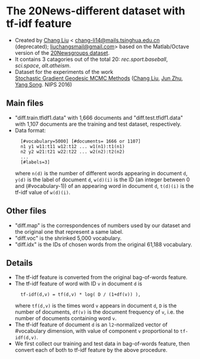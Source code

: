 # The 20News-different dataset with tf-idf feature

* Created by [Chang Liu][changliu] \< chang-li14@mails.tsinghua.edu.cn (deprecated); <liuchangsmail@gmail.com>\>
  based on the Matlab/Octave version of the [20Newsgroups dataset](http://www.qwone.com/~jason/20Newsgroups/).
* It contains 3 catagories out of the total 20: _rec.sport.baseball_, _sci.space_, _alt.atheism_.
* Dataset for the experiments of the work  
  [Stochastic Gradient Geodesic MCMC Methods](http://papers.nips.cc/paper/6281-stochastic-gradient-geodesic-mcmc-methods)
  ([Chang Liu][changliu], [Jun Zhu][junzhu], [Yang Song][yangsong]. NIPS 2016)

## Main files
* "diff.train.tfidf1.data" with 1,666 documents and "diff.test.tfidf1.data" with 1,107 documents
  are the training and test dataset, respectively.
* Data format:  
  ```
  	[#vocabulary=5000] [#documents= 1666 or 1107]
  	n1 y1 w11:t11 w12:t12 ... w1(n1):t1(n1)
  	n2 y2 w21:t21 w22:t22 ... w2(n2):t2(n2)
  	...
  	[#labels=3]
  ```
  where `n(d)` is the number of different words appearing in document `d`,
  `y(d)` is the label of document `d`,
  `w(d)(i)` is the ID (an integer between 0 and (#vocabulary-1)) of an appearing word in document `d`,
  `t(d)(i)` is the tf-idf value of `w(d)(i)`.

## Other files
* "diff.map" is the correspondences of numbers used by our dataset and the original one that represent a same label.
* "diff.voc" is the shrinked 5,000 vocabulary.
* "diff.idx" is the IDs of chosen words from the original 61,188 vocabulary.

## Details
* The tf-idf feature is converted from the original bag-of-words feature.
* The tf-idf feature of word with ID `v` in document `d` is  
  ```
  	tf-idf(d,v) = tf(d,v) * log( D / (1+df(v)) ),
  ```
  where `tf(d,v)` is the times word `v` appears in document `d`,
  `D` is the number of documents,
  `df(v)` is the document frequency of `v`, i.e. the number of documents containing word `v`.
* The tf-idf feature of document `d` is an `l2`-normalized vector of #vocabulary dimension,
  with value of component `v` proportional to `tf-idf(d,v)`.
* We first collect our training and test data in bag-of-words feature,
  then convert each of both to tf-idf feature by the above procedure.

[changliu]: http://ml.cs.tsinghua.edu.cn/~changliu/index.html
[junzhu]: http://ml.cs.tsinghua.edu.cn/~jun/index.shtml
[yangsong]: https://yang-song.github.io/

